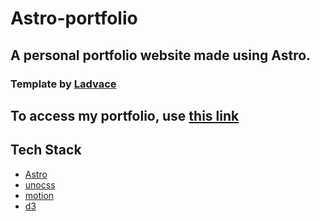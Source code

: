 # Astro-portfolio

## A personal portfolio website made using Astro.
### Template by [Ladvace](https://github.com/Ladvace/astro-bento-portfolio)

## To access my portfolio, use [this link](https://julesr0y.netlify.app)

## Tech Stack

- [Astro](https://astro.build)
- [unocss](https://unocss.dev/)
- [motion](https://motion.dev/)
- [d3](https://d3js.org/)